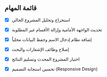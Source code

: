 ## قائمة المهام

- [x] استخراج وتحليل المشروع الحالي
- [x] تحديث الواجهة الأمامية وإزالة الأقسام غير المطلوبة
- [x] إضافة نظام إدخال الاسم وحفظ البيانات محلياً
- [x] إصلاح وظائف الإشعارات والبحث
- [x] اختبار المشروع المحدث وتسليم النتائج


- [x] تحسين استجابة التصميم (Responsive Design)

